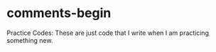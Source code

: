# comments-begin
Practice Codes: These are just code that I write when I am practicing something new.

